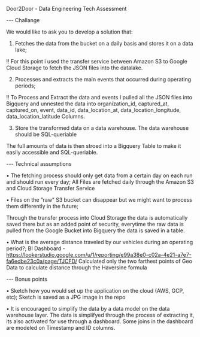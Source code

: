 Door2Door - Data Engineering Tech Assessment


--- Challange

We would like to ask you to develop a solution that:
1. Fetches the data from the bucket on a daily basis and stores it on a data lake;

!! For this point i used the transfer service between Amazon S3 to Google Cloud Storage to fetch the JSON files into the datalake. 

2. Processes and extracts the main events that occurred during operating periods;

!! To Process and Extract the data and events I pulled all the JSON files into Bigquery and unnested the data into 
organization_id, captured_at, captured_on, event, data_id, data_location_at, data_location_longitude, data_location_latitude Columns.


3. Store the transformed data on a data warehouse. The data warehouse should be SQL-queriable

The full amounts of data is then stroed into a Bigquery Table to make it easily accessible and SQL-queriable.

--- Technical assumptions

• The fetching process should only get data from a certain day on each run and should run every day;
All Files are fetched daily through the Amazon S3 and Cloud Storage Transfer  Service

• Files on the ”raw” S3 bucket can disappear but we might want to process them differently in the
future;

Through the transfer process into Cloud Storage the data is automatically saved there but as an added point of security, everytime the raw data is pulled from the Google Bucket into Bigquery the data is saved in a table. 

• What is the average distance traveled by our vehicles during an operating period?;
BI Dashboard - https://lookerstudio.google.com/u/1/reporting/e99a38e0-c02a-4e21-a7e7-fa6edbe23c0a/page/TJCFD/ 
Calculated only the two farthest points of Geo Data to calculate distance through the Haversine formula

--- Bonus points

• Sketch how you would set up the application on the cloud (AWS, GCP, etc);
Sketch is saved as a JPG image in the repo

• It is encouraged to simplify the data by a data model on the data warehouse layer.
The data is simplifyed through the process of extracting it, its also activated for use through a dashboard.
Some joins in the dashboard are modeled on Timestamp and ID columns.
